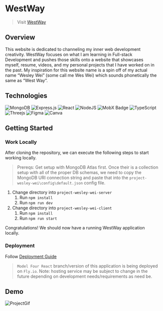 # WestWay

> Visit [WestWay](https://westway.space)

## Overview
This website is dedicated to channeling my inner web development creativity. WestWay focuses on what I am learning in Full-stack Development and pushes those skills onto a website that showcases myself, resume, videos, and my personal projects that I have worked on in the past. My inspiration for this website name is a spin off of my actual name “Wesley Wei” (some call me Wes Wei) which sounds phonetically the same as “West Way”.

## Technologies
![MongoDB](https://img.shields.io/badge/MongoDB-%234ea94b.svg?style=for-the-badge&logo=mongodb&logoColor=white) ![Express.js](https://img.shields.io/badge/express.js-%23404d59.svg?style=for-the-badge&logo=express&logoColor=%2361DAFB) ![React](https://img.shields.io/badge/react-%2320232a.svg?style=for-the-badge&logo=react&logoColor=%2361DAFB) ![NodeJS](https://img.shields.io/badge/node.js-6DA55F?style=for-the-badge&logo=node.js&logoColor=white) ![MobX Badge](https://img.shields.io/badge/MobX-F95?logo=mobx&logoColor=fff&style=for-the-badge) ![TypeScript](https://img.shields.io/badge/typescript-%23007ACC.svg?style=for-the-badge&logo=typescript&logoColor=white) ![Threejs](https://img.shields.io/badge/threejs-black?style=for-the-badge&logo=three.js&logoColor=white) ![Figma](https://img.shields.io/badge/figma-%23F24E1E.svg?style=for-the-badge&logo=figma&logoColor=white) ![Canva](https://img.shields.io/badge/Canva-%2300C4CC.svg?style=for-the-badge&logo=Canva&logoColor=white)

## Getting Started

### Work Locally
After cloning the repository, we can execute the following steps to start working locally.

> Prereqs: Get setup with MongoDB Atlas first. Once their is a collection setup with all of the proper DB schemas, we need to copy the MongoDB URI connection string and paste that into the `project-wesley-wei\config\default.json` config file.

1. Change directory into `project-wesley-wei-server`
    1. Run `npm install`
    2. Run `npm run dev`
2. Change directory into `project-wesley-wei-client`
    1. Run `npm install`
    2. Run `npm run start`

Congratulations! We should now have a running WestWay application locally.

### Deployment
Follow [Deployment Guide](DeploymentGuide.md)

> `Model Four React` branch/version of this application is being deployed on `Fly.io`. Note: hosting service may be subject to change in the future depending on development needs/requirements as need be.
 
## Demo

![ProjectGif](./project-wesley-wei-client/public/assets/images/ProjectGif.gif)
